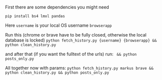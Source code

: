 First there are some dependencies you might need

`pip install bs4 lmxl pandas`

Here `username` is your local OS username
`browserapp` 

Run this (chrome or brave have to be fully closed, otherwise the local database is locked)
`python fetch_history.py {username} {browserapp} && python clean_history.py`


and after that (if you want the fulltext of the urls) run:
` && python posts_only.py`


All together now with params:
`python fetch_history.py markus brave && python clean_history.py && python posts_only.py`


